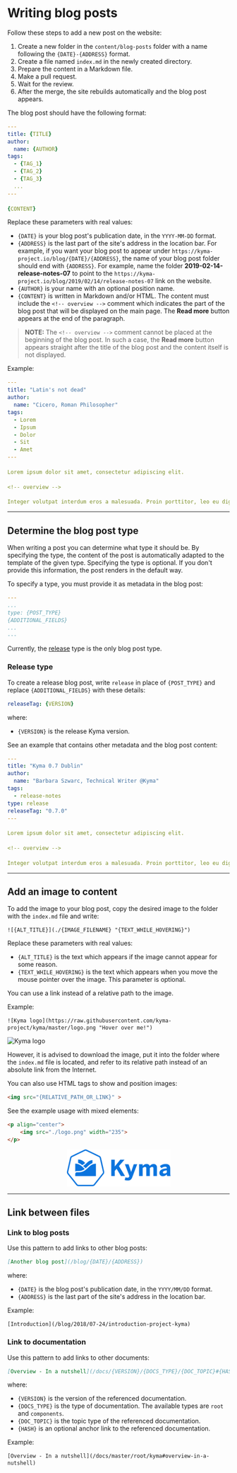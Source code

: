 # Writing blog posts

Follow these steps to add a new post on the website:

1. Create a new folder in the `content/blog-posts` folder with a name following the `{DATE}-{ADDRESS}` format.
2. Create a file named `index.md` in the newly created directory.
3. Prepare the content in a Markdown file.
4. Make a pull request.
5. Wait for the review.
6. After the merge, the site rebuilds automatically and the blog post appears.

The blog post should have the following format:

``` yaml
---
title: {TITLE}
author: 
  name: {AUTHOR}
tags:
  - {TAG_1}
  - {TAG_2}
  - {TAG_3}
  ...
---

{CONTENT}
```

Replace these parameters with real values:

- `{DATE}` is your blog post's publication date, in the `YYYY-MM-DD` format.
- `{ADDRESS}` is the last part of the site's address in the location bar. For example, if you want your blog post to appear under `https://kyma-project.io/blog/{DATE}/{ADDRESS}`, the name of your blog post folder should end with `{ADDRESS}`. For example, name the folder **2019-02-14-release-notes-07** to point to the `https://kyma-project.io/blog/2019/02/14/release-notes-07` link on the website.
- `{AUTHOR}` is your name with an optional position name.
- `{CONTENT}` is written in Markdown and/or HTML. The content must include the `<!-- overview -->` comment which indicates the part of the blog post that will be displayed on the main page. The **Read more** button appears at the end of the paragraph.

>**NOTE:** The `<!-- overview -->` comment cannot be placed at the beginning of the blog post. In such a case, the **Read more** button appears straight after the title of the blog post and the content itself is not displayed.

Example:

``` yaml
---
title: "Latin's not dead"
author: 
  name: "Cicero, Roman Philosopher"
tags:
  - Lorem
  - Ipsum
  - Dolor
  - Sit
  - Amet
---

Lorem ipsum dolor sit amet, consectetur adipiscing elit. 

<!-- overview -->

Integer volutpat interdum eros a malesuada. Proin porttitor, leo eu dignissim posuere, ante nibh aliquam ipsum, pharetra pharetra nunc libero eu massa.
```

---

## Determine the blog post type

When writing a post you can determine what type it should be. By specifying the type, the content of the post is automatically adapted to the template of the given type. Specifying the type is optional. If you don't provide this information, the post renders in the default way.

To specify a type, you must provide it as metadata in the blog post:
``` yaml
---
...
type: {POST_TYPE}
{ADDITIONAL_FIELDS}
...
---
```

Currently, the [release](#release-type) type is the only blog post type.

### Release type

To create a release blog post, write `release` in place of `{POST_TYPE}` and replace `{ADDITIONAL_FIELDS}` with these details:

``` yaml
releaseTag: {VERSION}
```
where:
- `{VERSION}` is the release Kyma version.

See an example that contains other metadata and the blog post content:

``` yaml
---
title: "Kyma 0.7 Dublin"
author: 
  name: "Barbara Szwarc, Technical Writer @Kyma"
tags:
  - release-notes
type: release
releaseTag: "0.7.0"
---

Lorem ipsum dolor sit amet, consectetur adipiscing elit. 

<!-- overview -->

Integer volutpat interdum eros a malesuada. Proin porttitor, leo eu dignissim posuere, ante nibh aliquam ipsum, pharetra pharetra nunc libero eu massa.
```

---

## Add an image to content

To add the image to your blog post, copy the desired image to the folder with the `index.md` file and write:

```
![{ALT_TITLE}](./{IMAGE_FILENAME} "{TEXT_WHILE_HOVERING}")
```

Replace these parameters with real values:

- `{ALT_TITLE}` is the text which appears if the image cannot appear for some reason.
- `{TEXT_WHILE_HOVERING}` is the text which appears when you move the mouse pointer over the image. This parameter is optional.

You can use a link instead of a relative path to the image.

Example:

```
![Kyma logo](https://raw.githubusercontent.com/kyma-project/kyma/master/logo.png "Hover over me!")
```

![Kyma logo](https://raw.githubusercontent.com/kyma-project/website/master/static/android-chrome-192x192.png "Hover over me!")

However, it is advised to download the image, put it into the folder where the `index.md` file is located, and refer to its relative path instead of an absolute link from the Internet.

You can also use HTML tags to show and position images:

``` HTML
<img src="{RELATIVE_PATH_OR_LINK}" >
```

See the example usage with mixed elements:

``` HTML
<p align="center">
    <img src="./logo.png" width="235">
</p>
```

<p align="center">
    <img src="./assets/logo.png" width="235">
</p>

---

## Link between files

### Link to blog posts

Use this pattern to add links to other blog posts:

``` Markdown
[Another blog post](/blog/{DATE}/{ADDRESS})
```
where: 
- `{DATE}` is the blog post's publication date, in the `YYYY/MM/DD` format.
- `{ADDRESS}` is the last part of the site's address in the location bar.

Example:

```
[Introduction](/blog/2018/07-24/introduction-project-kyma)
```

### Link to documentation

Use this pattern to add links to other documents:

``` Markdown
[Overview - In a nutshell](/docs/{VERSION}/{DOCS_TYPE}/{DOC_TOPIC}#{HASH})
```
where: 
- `{VERSION}` is the version of the referenced documentation.
- `{DOCS_TYPE}` is the type of documentation. The available types are `root` and `components`.
- `{DOC_TOPIC}` is the topic type of the referenced documentation.
- `{HASH}` is an optional anchor link to the referenced documentation.

Example:

```
[Overview - In a nutshell](/docs/master/root/kyma#overview-in-a-nutshell)
```